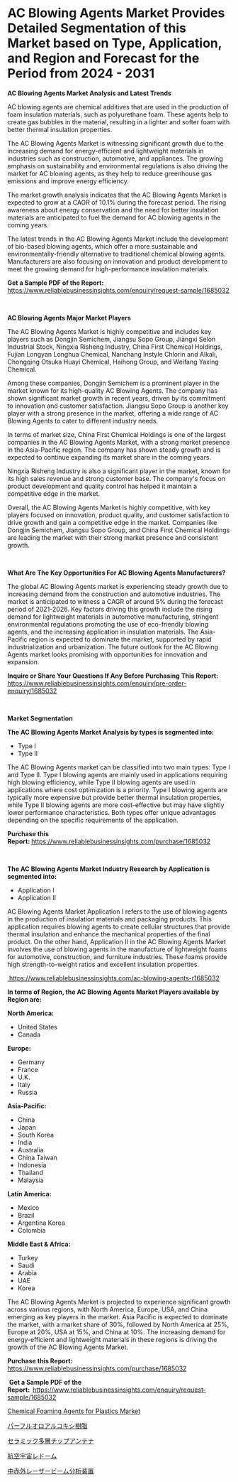 <p><h1>AC Blowing Agents Market Provides Detailed Segmentation of this Market based on Type, Application, and Region and Forecast for the Period from 2024 - 2031</h1></p><p><strong>AC Blowing Agents Market Analysis and Latest Trends</strong></p>
<p><p>AC blowing agents are chemical additives that are used in the production of foam insulation materials, such as polyurethane foam. These agents help to create gas bubbles in the material, resulting in a lighter and softer foam with better thermal insulation properties.</p><p>The AC Blowing Agents Market is witnessing significant growth due to the increasing demand for energy-efficient and lightweight materials in industries such as construction, automotive, and appliances. The growing emphasis on sustainability and environmental regulations is also driving the market for AC blowing agents, as they help to reduce greenhouse gas emissions and improve energy efficiency.</p><p>The market growth analysis indicates that the AC Blowing Agents Market is expected to grow at a CAGR of 10.1% during the forecast period. The rising awareness about energy conservation and the need for better insulation materials are anticipated to fuel the demand for AC blowing agents in the coming years.</p><p>The latest trends in the AC Blowing Agents Market include the development of bio-based blowing agents, which offer a more sustainable and environmentally-friendly alternative to traditional chemical blowing agents. Manufacturers are also focusing on innovation and product development to meet the growing demand for high-performance insulation materials.</p></p>
<p><strong>Get a Sample PDF of the Report:&nbsp;</strong> <a href="https://www.reliablebusinessinsights.com/enquiry/request-sample/1685032">https://www.reliablebusinessinsights.com/enquiry/request-sample/1685032</a></p>
<p>&nbsp;</p>
<p><strong>AC Blowing Agents Major Market Players</strong></p>
<p><p>The AC Blowing Agents Market is highly competitive and includes key players such as Dongjin Semichem, Jiangsu Sopo Group, Jiangxi Selon Industrial Stock, Ningxia Risheng Industry, China First Chemical Holdings, Fujian Longyan Longhua Chemical, Nanchang Instyle Chlorin and Alkali, Chongqing Otsuka Huayi Chemical, Haihong Group, and Weifang Yaxing Chemical. </p><p>Among these companies, Dongjin Semichem is a prominent player in the market known for its high-quality AC Blowing Agents. The company has shown significant market growth in recent years, driven by its commitment to innovation and customer satisfaction. Jiangsu Sopo Group is another key player with a strong presence in the market, offering a wide range of AC Blowing Agents to cater to different industry needs.</p><p>In terms of market size, China First Chemical Holdings is one of the largest companies in the AC Blowing Agents Market, with a strong market presence in the Asia-Pacific region. The company has shown steady growth and is expected to continue expanding its market share in the coming years. </p><p>Ningxia Risheng Industry is also a significant player in the market, known for its high sales revenue and strong customer base. The company's focus on product development and quality control has helped it maintain a competitive edge in the market.</p><p>Overall, the AC Blowing Agents Market is highly competitive, with key players focused on innovation, product quality, and customer satisfaction to drive growth and gain a competitive edge in the market. Companies like Dongjin Semichem, Jiangsu Sopo Group, and China First Chemical Holdings are leading the market with their strong market presence and consistent growth.</p></p>
<p>&nbsp;</p>
<p><strong>What Are The Key Opportunities For AC Blowing Agents Manufacturers?</strong></p>
<p><p>The global AC Blowing Agents market is experiencing steady growth due to increasing demand from the construction and automotive industries. The market is anticipated to witness a CAGR of around 5% during the forecast period of 2021-2026. Key factors driving this growth include the rising demand for lightweight materials in automotive manufacturing, stringent environmental regulations promoting the use of eco-friendly blowing agents, and the increasing application in insulation materials. The Asia-Pacific region is expected to dominate the market, supported by rapid industrialization and urbanization. The future outlook for the AC Blowing Agents market looks promising with opportunities for innovation and expansion.</p></p>
<p><strong>Inquire or Share Your Questions If Any Before Purchasing This Report:</strong> <a href="https://www.reliablebusinessinsights.com/enquiry/pre-order-enquiry/1685032">https://www.reliablebusinessinsights.com/enquiry/pre-order-enquiry/1685032</a></p>
<p>&nbsp;</p>
<p><strong>Market Segmentation</strong></p>
<p><strong>The AC Blowing Agents Market Analysis by types is segmented into:</strong></p>
<p><ul><li>Type I</li><li>Type II</li></ul></p>
<p><p>The AC Blowing Agents market can be classified into two main types: Type I and Type II. Type I blowing agents are mainly used in applications requiring high blowing efficiency, while Type II blowing agents are used in applications where cost optimization is a priority. Type I blowing agents are typically more expensive but provide better thermal insulation properties, while Type II blowing agents are more cost-effective but may have slightly lower performance characteristics. Both types offer unique advantages depending on the specific requirements of the application.</p></p>
<p><strong>Purchase this Report:&nbsp;</strong><a href="https://www.reliablebusinessinsights.com/purchase/1685032">https://www.reliablebusinessinsights.com/purchase/1685032</a></p>
<p>&nbsp;</p>
<p><strong>The AC Blowing Agents Market Industry Research by Application is segmented into:</strong></p>
<p><ul><li>Application I</li><li>Application II</li></ul></p>
<p><p>AC Blowing Agents Market Application I refers to the use of blowing agents in the production of insulation materials and packaging products. This application requires blowing agents to create cellular structures that provide thermal insulation and enhance the mechanical properties of the final product. On the other hand, Application II in the AC Blowing Agents Market involves the use of blowing agents in the manufacture of lightweight foams for automotive, construction, and furniture industries. These foams provide high strength-to-weight ratios and excellent insulation properties.</p></p>
<p><a href="https://www.reliablebusinessinsights.com/ac-blowing-agents-r1685032">&nbsp;https://www.reliablebusinessinsights.com/ac-blowing-agents-r1685032</a></p>
<p><strong>In terms of Region, the AC Blowing Agents Market Players available by Region are:</strong></p>
<p>
    <p> <strong> North America: </strong>
        <ul>
            <li>United States</li>
            <li>Canada</li>
        </ul>
        </p> 
    <p> <strong> Europe: </strong>
        <ul>
            <li>Germany</li>
            <li>France</li>
            <li>U.K.</li>
            <li>Italy</li>
            <li>Russia</li>
        </ul>
        </p> 
    <p> <strong> Asia-Pacific: </strong>
        <ul>
            <li>China</li>
            <li>Japan</li>
            <li>South Korea</li>
            <li>India</li>
            <li>Australia</li>
            <li>China Taiwan</li>
            <li>Indonesia</li>
            <li>Thailand</li>
            <li>Malaysia</li>
        </ul>
        </p> 
    <p> <strong> Latin America: </strong>
        <ul>
            <li>Mexico</li>
            <li>Brazil</li>
            <li>Argentina Korea</li>
            <li>Colombia</li>
        </ul>
        </p> 
    <p> <strong> Middle East & Africa: </strong>
        <ul>
            <li>Turkey</li>
            <li>Saudi</li>
            <li>Arabia</li>
            <li>UAE</li>
            <li>Korea</li>
        </ul>
    </p>
    </p>
<p><p>The AC Blowing Agents Market is projected to experience significant growth across various regions, with North America, Europe, USA, and China emerging as key players in the market. Asia Pacific is expected to dominate the market, with a market share of 30%, followed by North America at 25%, Europe at 20%, USA at 15%, and China at 10%. The increasing demand for energy-efficient and lightweight materials in these regions is driving the growth of the AC Blowing Agents Market.</p></p>
<p><strong>Purchase this Report: </strong><a href="https://www.reliablebusinessinsights.com/purchase/1685032">https://www.reliablebusinessinsights.com/purchase/1685032</a></p>
<p>&nbsp;<strong>Get a Sample PDF of the Report:&nbsp;&nbsp;</strong><a href="https://www.reliablebusinessinsights.com/enquiry/request-sample/1685032">https://www.reliablebusinessinsights.com/enquiry/request-sample/1685032</a></p>
<p><strong></strong></p>
<p><p><a href="https://github.com/LaceyZemlak1/Market-Research-Report-List-1/blob/main/chemical-foaming-agents-for-plastics-market.md">Chemical Foaming Agents for Plastics Market</a></p><p><a href="https://medium.com/@kyaorris56456/2024%E5%B9%B4%E3%81%8B%E3%82%892031%E5%B9%B4%E3%81%BE%E3%81%A7%E3%81%AE%E6%9C%9F%E9%96%93%E3%81%AB%E4%BA%88%E6%B8%AC%E3%81%95%E3%82%8C%E3%82%8B%E3%83%9A%E3%83%AB%E3%83%95%E3%83%AB%E3%82%AA%E3%83%AD%E3%82%A2%E3%83%AB%E3%82%B3%E3%82%B7%E6%A8%B9%E8%84%82%E5%B8%82%E5%A0%B4%E3%81%AE%E5%88%86%E6%9E%90%E3%81%A8%E3%82%B5%E3%82%A4%E3%82%BA%E4%BA%88%E6%B8%AC-23ab1a488de8">パーフルオロアルコキシ樹脂</a></p><p><a href="https://github.com/deonnorth8/Market-Research-Report-List-1/blob/main/5255656110988.md">セラミック多層チップアンテナ</a></p><p><a href="https://medium.com/@elmoray21/%E5%AE%87%E5%AE%99%E8%88%AA%E7%A9%BA%E3%83%89%E3%83%BC%E3%83%A0%E5%B8%82%E5%A0%B4%E3%83%AC%E3%83%9D%E3%83%BC%E3%83%88%E3%81%AF-%E3%81%93%E3%81%AE%E5%B8%82%E5%A0%B4%E3%81%AE%E6%9C%80%E6%96%B0%E3%81%AE%E3%83%88%E3%83%AC%E3%83%B3%E3%83%89%E3%82%84%E6%88%90%E9%95%B7%E6%A9%9F%E4%BC%9A%E3%82%92%E6%98%8E%E3%82%89%E3%81%8B%E3%81%AB%E3%81%97%E3%81%A6%E3%81%84%E3%81%BE%E3%81%99-uch%C5%AB-k%C5%8Dk%C5%AB-d%C5%8Dmu-shij%C5%8D-rep%C5%8Dto-wa-kono-shij%C5%8D-no-saishin-3221e2e1a0f4">航空宇宙レドーム</a></p><p><a href="https://github.com/LizaHeller2023/Market-Research-Report-List-1/blob/main/5584672110990.md">中赤外レーザービーム分析装置</a></p></p>